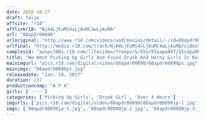 ```yaml
---
date: 2018-10-27
draft: false
affsite: "r18"
afflinkr18: "NjA4LjEuMS4xLjAuMC4wLjAuMA"
url: "88apdr00090"
urloriginal: "http://www.r18.com/videos/vod/movies/detail/-/id=88apdr00090"
urlfinal: "http://media.r18.com/track/NjA4LjEuMS4xLjAuMC4wLjAuMA/videos/vod/movies/detail/-/id=88apdr00090"
samplevid: "awspv3001.r18.com/litevideo/freepv/5/55s/55sapa007/55sapa007_dmb_w.mp4"
title: "We Went Picking Up Girls And Found Drunk And Horny Girls In Korea! We Couldn't Just Leave Them There, So We Took Them Back To Our Hotel! 240 Minutes Of Fuck And Run Fun! Special!"
mainimgurl: "pics.r18.com/digital/video/88apdr00090/88apdr00090ps.jpg"
mainimgs: "88apdr00090ps.jpg"
releasedate: "Jan. 18, 2017"
duration: 237
productioncomp: "A P A"
girls: ['----']
categories: ['Picking Up Girls', 'Drunk Girl', 'Over 4 Hours']
imgurls: ['pics.r18.com/digital/video/88apdr00090/88apdr00090jp-1.jpg', 'pics.r18.com/digital/video/88apdr00090/88apdr00090jp-2.jpg', 'pics.r18.com/digital/video/88apdr00090/88apdr00090jp-3.jpg', 'pics.r18.com/digital/video/88apdr00090/88apdr00090jp-4.jpg', 'pics.r18.com/digital/video/88apdr00090/88apdr00090jp-5.jpg', 'pics.r18.com/digital/video/88apdr00090/88apdr00090jp-6.jpg', 'pics.r18.com/digital/video/88apdr00090/88apdr00090jp-7.jpg', 'pics.r18.com/digital/video/88apdr00090/88apdr00090jp-8.jpg', 'pics.r18.com/digital/video/88apdr00090/88apdr00090jp-9.jpg', 'pics.r18.com/digital/video/88apdr00090/88apdr00090jp-10.jpg', 'pics.r18.com/digital/video/88apdr00090/88apdr00090jp-11.jpg', 'pics.r18.com/digital/video/88apdr00090/88apdr00090jp-12.jpg', 'pics.r18.com/digital/video/88apdr00090/88apdr00090jp-13.jpg', 'pics.r18.com/digital/video/88apdr00090/88apdr00090jp-14.jpg', 'pics.r18.com/digital/video/88apdr00090/88apdr00090jp-15.jpg', 'pics.r18.com/digital/video/88apdr00090/88apdr00090jp-16.jpg', 'pics.r18.com/digital/video/88apdr00090/88apdr00090jp-17.jpg', 'pics.r18.com/digital/video/88apdr00090/88apdr00090jp-18.jpg', 'pics.r18.com/digital/video/88apdr00090/88apdr00090jp-19.jpg', 'pics.r18.com/digital/video/88apdr00090/88apdr00090jp-20.jpg']
imgs: ['88apdr00090jp-1.jpg', '88apdr00090jp-2.jpg', '88apdr00090jp-3.jpg', '88apdr00090jp-4.jpg', '88apdr00090jp-5.jpg', '88apdr00090jp-6.jpg', '88apdr00090jp-7.jpg', '88apdr00090jp-8.jpg', '88apdr00090jp-9.jpg', '88apdr00090jp-10.jpg', '88apdr00090jp-11.jpg', '88apdr00090jp-12.jpg', '88apdr00090jp-13.jpg', '88apdr00090jp-14.jpg', '88apdr00090jp-15.jpg', '88apdr00090jp-16.jpg', '88apdr00090jp-17.jpg', '88apdr00090jp-18.jpg', '88apdr00090jp-19.jpg', '88apdr00090jp-20.jpg']
---
```

